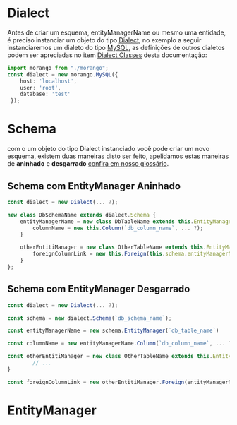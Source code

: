 Dialect
===

Antes de criar um esquema, entityManagerName ou mesmo uma entidade, é preciso instanciar um objeto do tipo [Dialect](Classes.md#dialect), no exemplo a seguir instanciaremos um dialeto do tipo [MySQL](DialectClasses.md#MySQL), as definições de outros dialetos podem ser apreciadas no item [Dialect Classes](DialectClasses.md) desta documentação:

```ts
import morango from "./morango";
const dialect = new morango.MySQL({ 
    host: 'localhost',
    user: 'root',
    database: 'test'
 }); 
```

Schema
===

com o um objeto do tipo Dialect instanciado você pode criar um novo esquema, existem duas maneiras disto ser feito, apelidamos estas maneiras de __aninhado__ e __desgarrado__ [confira em nosso glossário](Glossario.md#Maneiras-Sintáticas).

Schema com EntityManager Aninhado
---

```ts
const dialect = new Dialect(... ?);

new class DbSchemaName extends dialect.Schema {
    entityManagerName = new class DbTableName extends this.EntityManager {
        columnName = new this.Column(`db_column_name`, ... ?);
    }

    otherEntitiManager = new class OtherTableName extends this.EntityManager {
        foreignColumnLink = new this.Foreign(this.schema.entityManagerName, ... ?);
    }
};
```

Schema com EntityManager Desgarrado
---

```ts
const dialect = new Dialect(... ?);

const schema = new dialect.Schema(`db_schema_name`);

const entityManagerName = new schema.EntityManager(`db_table_name`)

const columnName = new entityManagerName.Column(`db_column_name`, ... ?);

const otherEntitiManager = new class OtherTableName extends this.EntityManager {
        // ...
}

const foreignColumnLink = new otherEntitiManager.Foreign(entityManagerName, ... ?);
```

EntityManager
===
